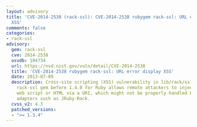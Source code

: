 ```yaml
---
layout: advisory
title: 'CVE-2014-2538 (rack-ssl): CVE-2014-2538 rubygem rack-ssl: URL error display
  XSS'
comments: false
categories:
- rack-ssl
advisory:
  gem: rack-ssl
  cve: 2014-2538
  osvdb: 104734
  url: https://nvd.nist.gov/vuln/detail/CVE-2014-2538
  title: 'CVE-2014-2538 rubygem rack-ssl: URL error display XSS'
  date: 2013-07-09
  description: Cross-site scripting (XSS) vulnerability in lib/rack/ssl.rb in the
    rack-ssl gem before 1.4.0 for Ruby allows remote attackers to inject arbitrary
    web script or HTML via a URI, which might not be properly handled by third-party
    adapters such as JRuby-Rack.
  cvss_v2: 4.3
  patched_versions:
  - ">= 1.3.4"
---
```

